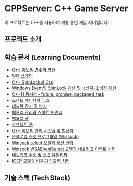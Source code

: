 # CPPServer: C++ Game Server

이 프로젝트는 C++를 사용하여 개발 중인 게임 서버입니다.

## 프로젝트 소개



## 학습 문서 (Learning Documents)

- [C++ 아토믹 변수와 연산](doc/learning/C++%20아토믹%20변수와%20연산.md)
- [멀티 쓰레딩](doc/learning/멀티%20쓰레딩.md)
- [C++ SpinLock과 Cas](doc/learning/C++%20스핀락(SpinLock)%20구현과%20CAS.md)
- [Windows Event와 SpinLock 개선 및 생산자-소비자 패턴](doc/learning/Windows%20Event와%20SpinLock%20개선%20및%20생산자-소비자%20패턴.md)
- [C++11 동시성 - future, promise, packaged_task](doc/learning/C++11%20동시성%20-%20future,%20promise,%20packaged_task.md)
- [스레드 매니저와 TLS](doc/learning/스레드%20매니저와%20TLS.md)
- [데드락 감지 및 방지](doc/learning/데드락%20감지%20및%20방지.md)
- [메모리 관리와 스마트 포인터](doc/learning/메모리%20관리와%20스마트%20포인터.md)
- [메모리 풀](doc/learning/메모리%20풀.md)
- [오브젝트 풀](doc/learning/오브젝트%20풀.md)
- [C++ 메모리 관리 시스템 및 할당자](doc/learning/C++%20메모리%20관리%20시스템%20및%20할당자.md)
- [논블로킹 소켓 프로그래밍 (Winsock)](doc/learning/논블로킹%20소켓%20프로그래밍.md)
- [Winsock select 모델과 세션 관리](doc/learning/Winsock%20select%20모델과%20세션%20관리.md)
- [Winsock WSAEventSelect 모델과 네트워크 이벤트 처리](doc/learning/Winsock%20WSAEventSelect%20모델과%20네트워크%20이벤트%20처리.md)
- [네트워크 주소 및 소켓 유틸리티](doc/learning/네트워크%20주소%20및%20소켓%20유틸리티.md)
- [IOCP 모델과 비동기 입출력 처리](doc/learning/IOCP%20모델과%20비동기%20입출력%20처리.md)

## 기술 스택 (Tech Stack)
